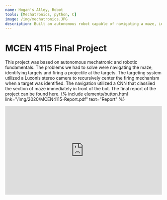 ```yaml
---
name: Hogan's Alley, Robot
tools: [Mechatronics, python, C]
image: /img/mechatronics.JPG
description: Built an autonomous robot capable of navigating a maze, identifying targets and firing projectiles.
---
```


# MCEN 4115 Final Project
This project was based on autonomous mechatronic and robotic fundamentals. The problems we had to solve were navigating the maze, identifying targets and firing a projectile at the targets. The targeting system utilized a Luxonis stereo camera to recursively center the firing mechanism when a target was identified. The navigation utilized a CNN that classiied the section of maze immediately in front of the bot. The final report of the project can be found here.
{% include elements/button.html link="/img/2020/MCEN4115-Report.pdf" text="Report" %}

<div style="padding:56.25% 0 0 0;position:relative;"><iframe src="https://player.vimeo.com/video/417800278" style="position:absolute;top:0;left:0;width:100%;height:100%;" frameborder="0" allow="autoplay; fullscreen" allowfullscreen></iframe></div><script src="https://player.vimeo.com/api/player.js"></script>